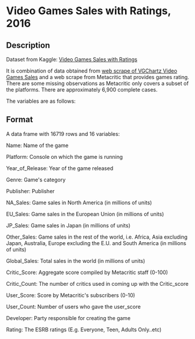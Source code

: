 Video Games Sales with Ratings, 2016
====================================

## Description

Dataset from Kaggle: [Video Games Sales with Ratings](https://www.kaggle.com/rush4ratio/video-game-sales-with-ratings) 

It is combination of data obtained from [web scrape of VGChartz Video Games Sales](https://www.kaggle.com/gregorut/videogamesales) and a 
web scrape from Metacritic that provides games rating. There are some missing observations as Metacritic only covers a subset of the platforms. 
There are approximately 6,900 complete cases.

The variables are as follows:

## Format

A data frame with 16719 rows and 16 variables:

Name:
Name of the game

Platform:
Console on which the game is running

Year_of_Release:
Year of the game released

Genre:
Game's category

Publisher:
Publisher

NA_Sales:
Game sales in North America (in millions of units)

EU_Sales:
Game sales in the European Union (in millions of units)

JP_Sales:
Game sales in Japan (in millions of units)

Other_Sales:
Game sales in the rest of the world, i.e. Africa, Asia excluding Japan, Australia, Europe excluding the E.U. and South America (in millions of units)

Global_Sales:
Total sales in the world (in millions of units)

Critic_Score:
Aggregate score compiled by Metacritic staff (0-100)

Critic_Count:
The number of critics used in coming up with the Critic_score

User_Score:
Score by Metacritic's subscribers (0-10)

User_Count:
Number of users who gave the user_score

Developer:
Party responsible for creating the game

Rating:
The ESRB ratings (E.g. Everyone, Teen, Adults Only..etc)